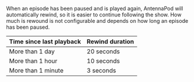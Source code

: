 When an episode has been paused and is played again, AntennaPod will automatically rewind, so it is easier to continue following the show. How much is rewound is not configurable and depends on how long an episode has been paused.

| Time since last playback | Rewind duration |
| --- | --- |
| More than 1 day | 20 seconds |
| More than 1 hour | 10 seconds |
| More than 1 minute | 3 seconds |
